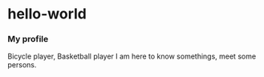 # hello-world

### My profile
Bicycle player, Basketball player
I am here to know somethings, meet some persons.
